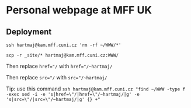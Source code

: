 # Personal webpage at MFF UK

## Deployment

`ssh hartmaj@kam.mff.cuni.cz 'rm -rf ~/WWW/*'`

`scp -r _site/* hartmaj@kam.mff.cuni.cz:WWW/`

Then replace `href="/` with `href="/~hartmaj/`

Then replace `src="/` with `src="/~hartmaj/`

Tip: use this command `ssh hartmaj@kam.mff.cuni.cz "find ~/WWW -type f -exec sed -i -e 's|href=\"/|href=\"/~hartmaj/|g' -e 's|src=\"/|src=\"/~hartmaj/|g' {} +"`